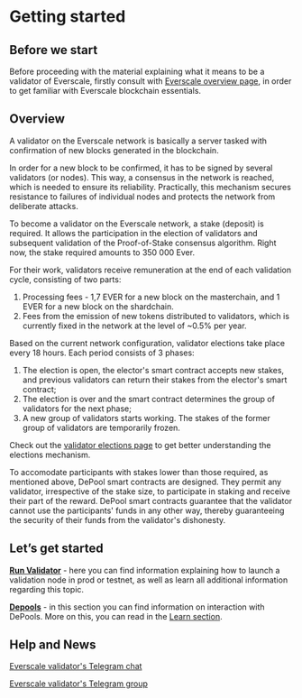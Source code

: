 # Getting started

## Before we start

Before proceeding with the material explaining what it means to be a validator of Everscale, firstly consult with [Everscale overview page](../../learn/everscale-overview/overview.md), in order to get familiar with Everscale blockchain essentials.

## Overview

A validator on the Everscale network is basically a server tasked with confirmation of new blocks generated in the blockchain. 

In order for a new block to be confirmed, it has to be signed by several validators (or nodes). This way, a consensus in the network is reached, which is needed to ensure its reliability. Practically, this mechanism secures resistance to failures of individual nodes and protects the network from deliberate attacks.

To become a validator on the Everscale network, a stake (deposit) is required. It allows the participation in the election of validators and subsequent validation of the Proof-of-Stake consensus algorithm. Right now, the stake required amounts to 350 000 Ever.

For their work, validators receive  remuneration at the end of each validation cycle, consisting of two parts: 

1. Processing fees - 1,7 EVER for a new block on the masterchain, and 1 EVER for a new block on the shardchain. 
2. Fees from the emission of new tokens distributed to validators, which is currently fixed in the network at the level of ~0.5% per year.

Based on the current network configuration, validator elections take place every 18 hours. Each period consists of 3 phases:

1. The election is open, the elector's smart contract accepts new stakes, and previous validators can return their stakes from the elector's smart contract;
2. The election is over and the smart contract determines the group of validators for the next phase;
3. A new group of validators starts working. The stakes of the former group of validators are temporarily frozen.

Check out the [validator elections page](../run-validator/validator-elections.md) to get better understanding the elections mechanism.

To accomodate participants with stakes lower than those required, as mentioned above, DePool smart contracts are designed. They permit any validator, irrespective of the stake size, to participate in staking and receive their part of the reward. DePool smart contracts guarantee that the validator cannot use the participants' funds in any other way, thereby guaranteeing the security of their funds from the validator's dishonesty. 

## Let’s get started

[**Run Validator**](../run-validator/) - here you can find information explaining how to launch a validation node in prod or testnet, as well as learn all additional information regarding this topic.

[**Depools**](../depools/) - in this section you can find information on interaction with DePools. More on this, you can read in the [Learn section](../../learn/).

## Help and News

[Everscale validator's Telegram chat](https://t.me/freetonvalidators)

[Everscale validator's Telegram group](https://t.me/ever_validators)